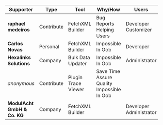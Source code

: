 Supporter|Type|Tool|Why/How|Users|Month
---|---|---|---|---|---
**raphael medeiros** | Contribute | FetchXML Builder | Bug Reports<br/> Helping Users | Developer<br/> Customizer | 2025-04
**Carlos Novas** | Personal | FetchXML Builder | Impossible In Oob | Developer | 2025-02
**Hexalinks Solutions** | Company | Bulk Data Updater | Impossible In Oob | Administrator | 2025-01
_anonymous_ | Contribute | Plugin Trace Viewer | Save Time<br/> Assure Quality<br/> Impossible In Oob |  | 2025-01
**ModulAcht GmbH & Co. KG** | Company | FetchXML Builder |  | Developer<br/> Administrator | 2024-11
